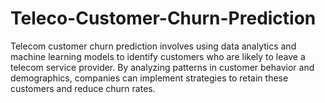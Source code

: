# Teleco-Customer-Churn-Prediction
Telecom customer churn prediction involves using data analytics and machine learning models to identify customers who are likely to leave a telecom service provider. By analyzing patterns in customer behavior and demographics, companies can implement strategies to retain these customers and reduce churn rates.
